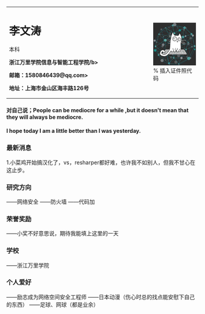 <table border="0">
  <tr>
    <td width="75%">
      <h1>李文涛</h1>
      <p><b></b></p>本科
      <p><b>浙江万里学院信息与智能工程学院/b></p>
      <p><b>邮箱：1580846439@qq.com>
      <p><b>地址：上海市金山区海丰路126号</b></p>
    </td>
    <td width="25%">
      <img src="timg.jpg" width="100%">      % 插入证件照代码
    </td>
  </tr>
</table>

#### 对自己说；People can be mediocre for a while ,but it doesn't mean that they will always be mediocre.      
####          I hope today I am a little better than I was yesterday.
### 最新消息
1.小菜鸡开始搞汉化了，vs，resharper都好难，也许我不如别人，但我不甘心在这止步。
### 研究方向
——网络安全
——防火墙
——代码加
### 荣誉奖励
——小奖不好意思说，期待我能填上这里的一天
### 学校
——浙江万里学院
### 个人爱好
——励志成为网络空间安全工程师
——日本动漫（伤心时总的找点能安慰下自己的东西）
——足球、网球（都是业余）
